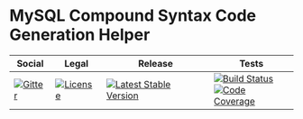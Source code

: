 # MySQL Compound Syntax Code Generation Helper

<table>
<thead>
<tr>
<th>Social</th>
<th>Legal</th>
<th>Release</th>
<th>Tests</th>
</tr>
</thead>
<tbody>
<tr>
<td>
<a href="https://gitter.im/SetBased/php-abc?utm_source=badge&utm_medium=badge&utm_campaign=pr-badge"><img src="https://badges.gitter.im/SetBased/php-abc.svg" alt="Gitter"/></a>
</td>
<td>
<a href="https://packagist.org/packages/setbased/helper-code-store-mysql"><img src="https://poser.pugx.org/setbased/helper-code-store-mysql/license" alt="License"/></a>
</td>
<td>
<a href="https://packagist.org/packages/setbased/helper-code-store-mysql"><img src="https://poser.pugx.org/setbased/helper-code-store-mysql/v/stable" alt="Latest Stable Version"/></a>
</td>
<td>
<a href="https://github.com/SetBased/php-helper-code-store-mysql/actions/workflows/unit.yml"><img src="https://github.com/SetBased/php-helper-code-store-mysql/actions/workflows/unit.yml/badge.svg" alt="Build Status"/></a><br/>
<a href="https://codecov.io/gh/SetBased/php-helper-code-store-mysql"><img src="https://codecov.io/gh/SetBased/php-helper-code-store-mysql/branch/master/graph/badge.svg" alt="Code Coverage"/></a>
</td>
</tr>
</tbody>
</table>
